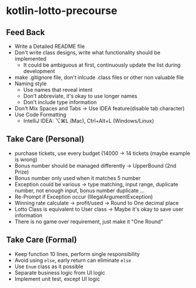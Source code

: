 # kotlin-lotto-precourse

## Feed Back 

- Write a Detailed README file
- Don't write class designs, write what functionality should be implemented
  - It could be ambiguous at first, continuously update the list during development
- make .gitignore file, don't inlcude .class files or other non valuable file
- Naming style
  - Use names that reveal intent
  - Don't abbreviate, it's okay to use longer names
  - Don't include type information
- Don't Mix Spaces and Tabs -> Use IDEA feature(disable tab character)
- Use Code Formatting
  - IntelliJ IDEA: ⌥⌘L (Mac), Ctrl+Alt+L (Windows/Linux)


## Take Care (Personal)
- purchase tickets, use every budget (14000 -> 14 tickets (maybe example is wrong)
- Bonus number should be managed differently -> UpperBound (2nd Prize)
- Bonus number only used when it matches 5 number
- Exception could be various -> type matching, input range, duplicate number, not enough input, bonus number duplicate ... 
- Re-Prompt if Exception occur (IllegalArgumentException)
- Winning rate calculate -> profit/used -> Round to One decimal place
- Lotto Class is equivalent to User class -> Maybe it's okay to save user information
- There is no game over requirement, just make it "One Round"

## Take Care (Formal)
- Keep function 10 lines, perform single responsibility
- Avoid using `else`, early return can eliminate `else`
- Use `Enum` class as it possible
- Separate business logic from UI logic
- Implement unit test, except UI logic